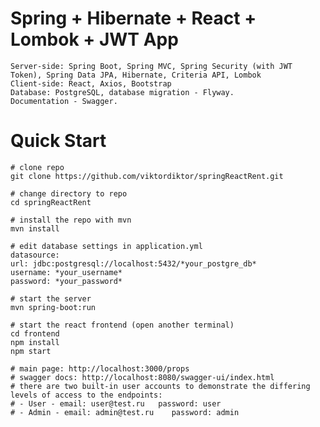 # Spring + Hibernate + React + Lombok + JWT App
    Server-side: Spring Boot, Spring MVC, Spring Security (with JWT Token), Spring Data JPA, Hibernate, Criteria API, Lombok
    Client-side: React, Axios, Bootstrap
    Database: PostgreSQL, database migration - Flyway.
    Documentation - Swagger.
# Quick Start

    # clone repo
    git clone https://github.com/viktordiktor/springReactRent.git
    
    # change directory to repo
    cd springReactRent
    
    # install the repo with mvn
    mvn install

    # edit database settings in application.yml
    datasource:
    url: jdbc:postgresql://localhost:5432/*your_postgre_db*
    username: *your_username*
    password: *your_password*
    
    # start the server
    mvn spring-boot:run

    # start the react frontend (open another terminal)
    cd frontend
    npm install 
    npm start
    
    # main page: http://localhost:3000/props
    # swagger docs: http://localhost:8080/swagger-ui/index.html
    # there are two built-in user accounts to demonstrate the differing levels of access to the endpoints:
    # - User - email: user@test.ru   password: user
    # - Admin - email: admin@test.ru    password: admin
